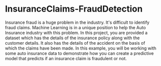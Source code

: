 # InsuranceClaims-FraudDetection
Insurance fraud is a huge problem in the industry. It's difficult to identify fraud claims. Machine Learning is in a unique position to help the Auto Insurance industry with this problem.  In this project, you are provided a dataset which has the details of the insurance policy along with the customer details. It also has the details of the accident on the basis of which the claims have been made.   In this example, you will be working with some auto insurance data to demonstrate how you can create a predictive model that predicts if an insurance claim is fraudulent or not. 
